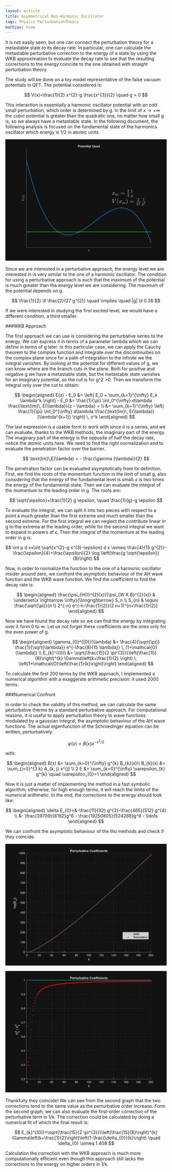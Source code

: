 ```yaml
---
layout: article
title: Asymmetrical Non-Harmonic Oscillator
tags: Physics PerturbationTheory
mathjax: true
---
```


It is not easily seen, but one can connect the perturbation theory for a metastable state to its decay rate. In particular, one can calculate the metastable perturbative correction to the energy of a state by using the WKB approximation to evaluate the decay rate to see that the resulting corrections to the energy coincide to the one obtained with straight perturbation theory.

The study will be done on a toy model representative of the false vacuum potentials in QFT. The potential considered is:

$$
V(x)=\frac{1}{2} x^{2}-g \frac{x^{3}}{2} \quad g > 0
$$

This interaction is essentially a harmonic oscillator potential with an odd small perturbation, which order is determined by g. In the limit of $x \rightarrow + \infty$ the cubic potential is greater than the quadratic one, no matter how small g is, so we always have a metastable state.
In the following document, the following analysis is focused on the fundamental state of the harmonics oscillator which energy is 1/2 in atomic units.

![Cubic Potential](/assets/images/posts/black_potential.png)

Since we are interested in a perturbative approach, the energy level we are interested in is very similar to the one of a harmonic oscillator. The condition for using a perturbative approach is such that the maximum of the potential is much greater than the energy level we are considering. The maximum of the potential depends on g.

$$
\frac{1}{2} \ll \frac{2}{27 g^{2}} \quad \implies \quad |g| \ll 0.38
$$

If we were interested in studying the first excited level, we would have a different condition, a third smaller.

###WKB Approach

The first approach we can use is considering the perturbative series to the energy. We can express it in terms of a parameter lambda which we can define in terms of g later. In this particular case, we can apply the Cauchy theorem to the complex function and integrate over the discontinuities on the complex plane since for a path of integration to the infinite we the integral vanishes. By looking at the potential for different values of g, we can know where are the branch cuts in the plane. Both for positive and negative g we have a metastable state, but the metastable state vanishes for an imaginary potential, so the cut is for g^2 >0.
Then we transform the integral only over the cut to obtain:

$$
\begin{aligned}
E(z) - E_0 &= \left( E_0 + \sum_{k=1}^{\infty} E_k \lambda^k \right) - E_0
&= \frac{1}{\pi} \int_0^{\infty} d\lambda \frac{\text{Im}\, E(\lambda)}{z - \lambda} = \\
&= \sum_{k=1}^{\infty} \left( \frac{1}{\pi} \int_0^{\infty} d\lambda \frac{\text{Im}\, E(\lambda)}{\lambda^{k+1}} \right) \, z^k
\end{aligned}
$$

The last expression is a usable form to work with since it is a series, and we can evaluate, thanks to the WKB methods, the imaginary part of the energy. The imaginary part of the energy is the opposite of half the decay rate, notice the atomic units here. We need to find the right normalization and to evaluate the penetration factor over the barrier.

$$
\text{Im}\,E(\lambda) = - \frac{\gamma (\lambda)}{2}
$$

The penetration factor can be evaluated asymptotically from its definition. First, we find the roots of the momentum function in the limit of small g, also considering that the energy of the fundamental level is small: $\epsilon$ is two times the energy of the fundamental state. Then we can evaluate the integral of the momentum to the leading order in g. The roots are:

$$
\sqrt{\epsilon}+\frac{1}{2} g \epsilon, \quad \frac{1}{g}-g \epsilon
$$

To evaluate the integral, we can split it into two pieces with respect to a point a much greater than the first extreme and much smaller than the second extreme. For the first integral we can neglect the contribute linear in g to the extrema at the leading order, while for the second integral we want to expand in powers of $\epsilon$. Then the integral of the momentum at the leading order in g is:

$$
\int p d x=\int \sqrt{x^{2}-g x^{3}-\epsilon} d x \simeq \frac{4}{15 g^{2}}-\frac{\epsilon}{4}+\frac{\epsilon}{2} \log \left(\frac{g \sqrt{\epsilon}}{8}\right)
$$

Now, in order to normalize the function to the one of a harmonic oscillator insider around zero, we confront the asymptotic behaviour of the AH wave function and the WKB wave function. We find the coefficient to find the decay rate is:

$$
\begin{aligned}
  \frac{\psi_{HO}^{2}(x)}{\psi_{W K B}^{2}(x)} & \underset{x \rightarrow \infty}{\longrightarrow} S_n \\
  S_{n} & \equiv \frac{\sqrt{\pi}}{n !} 2^{-n} e^{-n-\frac{1}{2}}(2 n+1)^{n+\frac{1}{2}}
\end{aligned}
$$

Now we have found the decay rate so we can find the energy by integrating over $\lambda$ form 0 to $\infty$. Let us not forget these coefficients are the ones only for the even power of g.

$$
\begin{aligned}
  \gamma_{0}^{(0)}(\lambda) &= \frac{4}{\sqrt{\pi}} \frac{1}{\sqrt{\lambda}} e^{-\frac{8}{15 \lambda}} \, (1+\mathcal{O}(\lambda)) \\
  E_{k}^{(0)} &= \sqrt{\frac{15}{2 \pi^{3}}}\left(\frac{15}{8}\right)^{k} \Gamma\left(k+\frac{1}{2} \right) \, \left(1+\mathcal{O}\left(\frac{1}{k}\right)\right)
\end{aligned}
$$

To calculate the first 200 terms by the WKB approach, I implemented a numerical algorithm with a exaggerate arithmetic precision: it used 2000 terms.

###Numerical Confront

In order to check the validity of this method, we can calculate the same perturbative therms by a standard perturbative approach. For computational reasons, it is useful to apply perturbation theory to wave functions modulated by a gaussian integral, the asymptotic behaviour of the AH wave functions. The actual eigenfunction of the Schroedinger equation can be written, perturbatively:

$$
\psi(x)=B(x) e^{-x^{2} / 2}
$$

with:

$$
\begin{aligned}
B(x) &= \sum_{k=0}^{\infty} g^{k} B_{k}(x)\\
B_{k}(x) &= \sum_{j=0}^{3 k} A_{k, j} x^{j} \\
2 E &= \sum_{k=0}^{\infty} \varepsilon_{k} g^{k} \quad \varepsilon_{0}=1
\end{aligned}
$$

Now it is just a matter of implementing the method in a fast symbolic algorithm; otherwise, for high enough terms, it will reach the limits of the numerical arithmetic. In the end, the corrections to the energy should look like:

$$
\begin{aligned}
\delta E_{0}=&-\frac{11}{32} g^{2}-\frac{465}{512} g^{4} \\
&- \frac{39709}{8192}g^6 - \frac{19250805}{524288}g^8 - \ldots
\end{aligned}
$$

We can confront the asymptotic behaviour of the tho methods and check if they coincide.

![Confront between the two methods.](/assets/images/posts/black_perturbative_coeff_confront.png)

![Division between the coefficients](/assets/images/posts/black_perturbative_coeff_rapport.png)

Thankfully they coincide! We can see from the second graph that the two corrections tend to the same value as the perturbative order increase. Form the second graph; we can also evaluate the first-order correction of the perturbative term in 1/k. The correction could be calculated by doing a numerical fit of which the final result is:

$$
E_{k}^{(0)}=\sqrt{\frac{15}{2 \pi^{3}}}\left(\frac{15}{8}\right)^{k} \Gamma\left(k+\frac{1}{2}\right)\left(1-\frac{\delta_{0}}{k}\right) \quad \delta_{0} \simeq 1.408
$$

Calculation the correction with the WKB approach is much more computationally efficient even though this approach still lacks the corrections to the energy on higher orders in 1/k.

